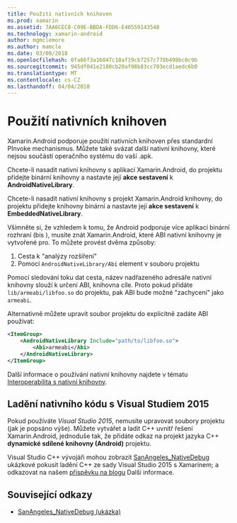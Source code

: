 ```yaml
---
title: Použití nativních knihoven
ms.prod: xamarin
ms.assetid: 7AA6CEC8-C09E-BBDA-FDD6-E40559143548
ms.technology: xamarin-android
author: mgmclemore
ms.author: mamcle
ms.date: 03/09/2018
ms.openlocfilehash: 0fa66f3a16047c18af19cb7257c778b498bc0c9b
ms.sourcegitcommit: 945df041e2180cb20af08b83cc703ecd1aedc6b0
ms.translationtype: MT
ms.contentlocale: cs-CZ
ms.lasthandoff: 04/04/2018
---
```

# <a name="using-native-libraries"></a>Použití nativních knihoven

Xamarin.Android podporuje použití nativních knihoven přes standardní PInvoke mechanismus. Můžete také svázat další nativní knihovny, které nejsou součástí operačního systému do vaší .apk.

Chcete-li nasadit nativní knihovny s aplikací Xamarin.Android, do projektu přidejte binární knihovny a nastavte její **akce sestavení** k **AndroidNativeLibrary**.

Chcete-li nasadit nativní knihovny s projekt Xamarin.Android knihovny, do projektu přidejte knihovny binární a nastavte její **akce sestavení** k **EmbeddedNativeLibrary**.

Všimněte si, že vzhledem k tomu, že Android podporuje více aplikací binární rozhraní (bis ), musíte znát Xamarin.Android, které ABI nativní knihovny je vytvořené pro.
To můžete provést dvěma způsoby:

1.  Cesta k "analýzy rozšíření"
1.  Pomocí `AndroidNativeLibrary/Abi` element v souboru projektu


Pomocí sledování toku dat cesta, název nadřazeného adresáře nativní knihovny slouží k určení ABI, knihovna cíle. Proto pokud přidáte `lib/armeabi/libfoo.so` do projektu, pak ABI bude možné "zachycení" jako `armeabi`.

Alternativně můžete upravit soubor projektu do explicitně zadáte ABI používat:

```xml
<ItemGroup>
    <AndroidNativeLibrary Include="path/to/libfoo.so">
        <Abi>armeabi</Abi>
    </AndroidNativeLibrary>
</ItemGroup>
```

Další informace o používání nativní knihovny najdete v tématu [Interoperabilita s nativní knihovny](http://www.mono-project.com/docs/advanced/pinvoke/).

## <a name="debugging-native-code-with-visual-studio-2015"></a>Ladění nativního kódu s Visual Studiem 2015

Pokud používáte *Visual Studio 2015*, nemusíte upravovat soubory projektu (jak je popsáno výše).
Můžete vytvářet a ladit C++ uvnitř řešení Xamarin.Android, jednoduše tak, že přidáte odkaz na projekt jazyka C++ **dynamické sdílené knihovny (Android)** projektu.

Visual Studio C++ vývojáři mohou zobrazit [SanAngeles_NativeDebug](https://developer.xamarin.com/samples/monodroid/SanAngeles_NDK/) ukázkové pokusit ladění C++ ze sady Visual Studio 2015 s Xamarinem; a odkazovat na našem [příspěvku na blogu](https://blog.xamarin.com/build-and-debug-c-libraries-in-xamarin-android-apps-with-visual-studio-2015/) Další informace.



## <a name="related-links"></a>Související odkazy

- [SanAngeles_NativeDebug (ukázka)](https://developer.xamarin.com/samples/monodroid/SanAngeles_NDK/)
